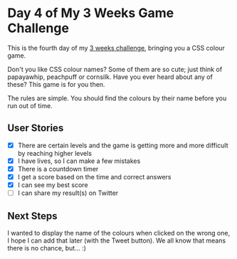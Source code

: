 # Day 4 of My 3 Weeks Game Challenge

This is the fourth day of my [3 weeks challenge](https://github.com/zsoltime/game-challenge), bringing you a CSS colour game.

Don't you like CSS colour names? Some of them are so cute; just think of papayawhip, peachpuff or cornsilk. Have you ever heard about any of these? This game is for you then.

The rules are simple. You should find the colours by their name before you run out of time.

## User Stories

- [x] There are certain levels and the game is getting more and more difficult by reaching higher levels
- [x] I have lives, so I can make a few mistakes
- [x] There is a countdown timer
- [x] I get a score based on the time and correct answers
- [x] I can see my best score
- [ ] I can share my result(s) on Twitter

## Next Steps

I wanted to display the name of the colours when clicked on the wrong one, I hope I can add that later (with the Tweet button). We all know that means there is no chance, but... :)
